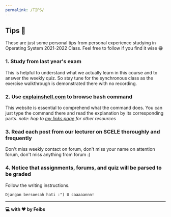 ```yaml
---
permalink: /TIPS/
---
```


## Tips 📌
These are just some personal tips from personal experience studying in Operating System 2021-2022 Class.
Feel free to follow if you find it wise 😁

### 1. Study from last year's exam
This is helpful to understand what we actually learn in this course and to answer the weekly quiz. So stay tune for the synchronous class as the exercise walkthrough is demonstrated there with no recording.

### 2. Use [explainshell.com](https://explainshell.com/) to browse bash command
This website is essential to comprehend what the command does. You can just type the command there and read the explanation by its corresponding parts.
_note: hop to [my links page](LINKS/) for other resources_

### 3. Read each post from our lecturer on SCELE thoroughly and frequently
Don't miss weekly contact on forum, don't miss your name on attention forum, don't miss anything from forum :)

### 4. Notice that assignments, forums, and quiz will be parsed to be graded
Follow the writing instructions.

```Djangan bersoesah hati :") U caaaaannn!```

___

__💻 with ♥️ by Feibs__
